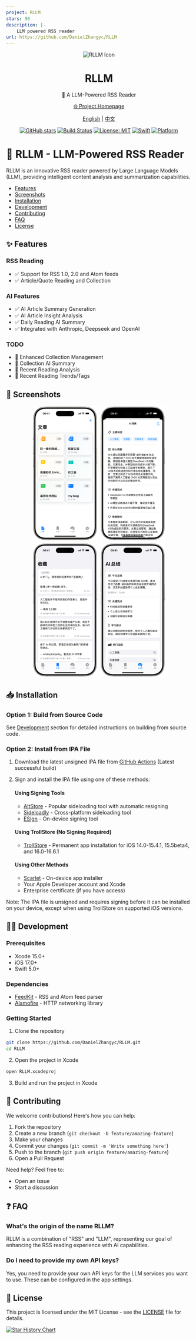 ```yaml
---
project: RLLM
stars: 90
description: |-
    LLM powered RSS reader
url: https://github.com/DanielZhangyc/RLLM
---
```


<div align="center">

<img src="icon.png" alt="RLLM Icon" width="200"/>

# RLLM

🌟 A LLM-Powered RSS Reader

<a href="https://rllm.xy0v0.top" target="_blank">🌐 Project Homepage</a>

[English](README.md) | [中文](README_CN.md)

[![GitHub stars](https://img.shields.io/github/stars/DanielZhangyc/RLLM.svg?style=social)](https://github.com/DanielZhangyc/RLLM/stargazers)
[![Build Status](https://github.com/DanielZhangyc/RLLM/actions/workflows/swift.yml/badge.svg)](https://github.com/DanielZhangyc/RLLM/actions/workflows/swift.yml)
[![License: MIT](https://img.shields.io/badge/License-MIT-yellow.svg)](https://opensource.org/licenses/MIT)
[![Swift](https://img.shields.io/badge/Swift-5.0-orange.svg)](https://swift.org)
[![Platform](https://img.shields.io/badge/platform-iOS-lightgrey.svg)](https://www.apple.com/ios/)

</div>

# 📖 RLLM - LLM-Powered RSS Reader

RLLM is an innovative RSS reader powered by Large Language Models (LLM), providing intelligent content analysis and summarization capabilities.

- [Features](#features)
- [Screenshots](#screenshots)
- [Installation](#installation)
- [Development](#development)
- [Contributing](#contributing)
- [FAQ](#faq)
- [License](#license)

<a id="features"></a>
## ✨ Features

### RSS Reading
- ✅ Support for RSS 1.0, 2.0 and Atom feeds
- ✅ Article/Quote Reading and Collection

### AI Features
- ✅ AI Article Summary Generation
- ✅ AI Article Insight Analysis
- ✅ Daily Reading AI Summary
- ✅ Integrated with Anthropic, Deepseek and OpenAI

### TODO
- 📝 Enhanced Collection Management
- 📝 Collection AI Summary
- 📝 Recent Reading Analysis
- 📝 Recent Reading Trends/Tags

<a id="screenshots"></a>
## 📱 Screenshots

<div align="center">
<img src="https://github.com/DanielZhangyc/RLLM/blob/main/Screenshots/screenshot1.png?raw=true" alt="Home" width="180"/>
<img src="https://github.com/DanielZhangyc/RLLM/blob/main/Screenshots/screenshot2.png?raw=true" alt="AI Insights" width="180"/>
<img src="https://github.com/DanielZhangyc/RLLM/blob/main/Screenshots/screenshot3.png?raw=true" alt="Quote Collection" width="180"/>
<img src="https://github.com/DanielZhangyc/RLLM/blob/main/Screenshots/screenshot4.png?raw=true" alt="Daily Summary" width="180"/>
</div>

<a id="installation"></a>
## 📥 Installation

### Option 1: Build from Source Code

See [Development](#development) section for detailed instructions on building from source code.

### Option 2: Install from IPA File

1. Download the latest unsigned IPA file from [GitHub Actions](https://github.com/DanielZhangyc/RLLM/actions) (Latest successful build)
2. Sign and install the IPA file using one of these methods:

   #### Using Signing Tools
   - [AltStore](https://altstore.io) - Popular sideloading tool with automatic resigning
   - [Sideloadly](https://sideloadly.io) - Cross-platform sideloading tool
   - [ESign](https://esign.yyyue.xyz) - On-device signing tool
   
   #### Using TrollStore (No Signing Required)
   - [TrollStore](https://github.com/opa334/TrollStore) - Permanent app installation for iOS 14.0-15.4.1, 15.5beta4, and 16.0-16.6.1
   
   #### Using Other Methods
   - [Scarlet](https://usescarlet.com) - On-device app installer
   - Your Apple Developer account and Xcode
   - Enterprise certificate (if you have access)

Note: The IPA file is unsigned and requires signing before it can be installed on your device, except when using TrollStore on supported iOS versions.

<a id="development"></a>
## 👨‍💻 Development

### Prerequisites

- Xcode 15.0+
- iOS 17.0+
- Swift 5.0+

### Dependencies

- [FeedKit](https://github.com/nmdias/FeedKit) - RSS and Atom feed parser
- [Alamofire](https://github.com/Alamofire/Alamofire) - HTTP networking library

### Getting Started

1. Clone the repository
```bash
git clone https://github.com/DanielZhangyc/RLLM.git
cd RLLM
```

2. Open the project in Xcode
```bash
open RLLM.xcodeproj
```

3. Build and run the project in Xcode

<a id="contributing"></a>
## 🤝 Contributing

We welcome contributions! Here's how you can help:

1. Fork the repository
2. Create a new branch (`git checkout -b feature/amazing-feature`)
3. Make your changes
4. Commit your changes (`git commit -m 'Write something here'`)
5. Push to the branch (`git push origin feature/amazing-feature`)
6. Open a Pull Request

Need help? Feel free to:
- Open an issue
- Start a discussion

<a id="faq"></a>
## ❓ FAQ

### What's the origin of the name RLLM?
RLLM is a combination of "RSS" and "LLM", representing our goal of enhancing the RSS reading experience with AI capabilities.

### Do I need to provide my own API keys?
Yes, you need to provide your own API keys for the LLM services you want to use. These can be configured in the app settings.

<a id="license"></a>
## 📄 License

This project is licensed under the MIT License - see the [LICENSE](LICENSE) file for details.

[![Star History Chart](https://api.star-history.com/svg?repos=DanielZhangyc/RLLM&type=Date)](https://star-history.com/#DanielZhangyc/RLLM&Date)
